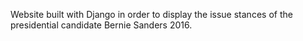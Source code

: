 Website built with Django in order to display the issue stances of the presidential candidate Bernie Sanders 2016. 
